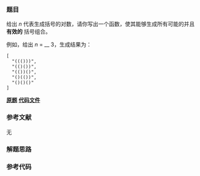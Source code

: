 ### 题目
给出  _n_  代表生成括号的对数，请你写出一个函数，使其能够生成所有可能的并且 **有效的** 括号组合。

例如，给出  _n_ = __ 3，生成结果为：

    
    
    [
      "((()))",
      "(()())",
      "(())()",
      "()(())",
      "()()()"
    ]
    

 **[原题](https://leetcode-cn.com/problems/generate-parentheses/)**    **[代码文件]()**


### 参考文献
无

### 解题思路




### 参考代码

```go


```




